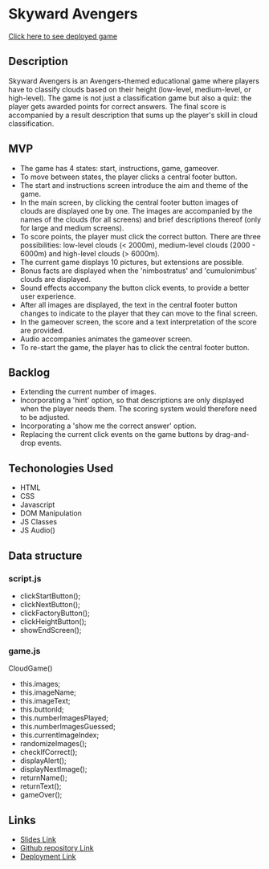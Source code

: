 # Skyward Avengers

[Click here to see deployed game](niranzri.github.io/skyward-avengers/)

## Description
Skyward Avengers is an Avengers-themed educational game where players have to classify clouds based on their height (low-level, medium-level, or high-level). The game is not just a classification game but also a quiz: the player gets awarded points for correct answers. The final score is accompanied by a result description that sums up the player's skill in cloud classification. 


## MVP
- The game has 4 states: start, instructions, game, gameover.
- To move between states, the player clicks a central footer button. 
- The start and instructions screen introduce the aim and theme of the game.
- In the main screen, by clicking the central footer button images of clouds are displayed one by one. The images are accompanied by the names of the clouds (for all screens) and brief descriptions thereof (only for large and medium screens). 
- To score points, the player must click the correct button. There are three possibilities: low-level clouds (< 2000m), medium-level clouds (2000 - 6000m) and high-level clouds (> 6000m). 
- The current game displays 10 pictures, but extensions are possible.
- Bonus facts are displayed when the 'nimbostratus' and 'cumulonimbus' clouds are displayed. 
- Sound effects accompany the button click events, to provide a better user experience.
- After all images are displayed, the text in the central footer button changes to indicate to the player that they can move to the final screen.
- In the gameover screen, the score and a text interpretation of the score are provided.
- Audio accompanies animates the gameover screen.
- To re-start the game, the player has to click the central footer button. 


## Backlog
- Extending the current number of images.
- Incorporating a 'hint' option, so that descriptions are only displayed when the player needs them. The scoring system would therefore need to be adjusted.
- Incorporating a 'show me the correct answer' option. 
- Replacing the current click events on the game buttons by drag-and-drop events. 


## Techonologies Used
- HTML
- CSS
- Javascript
- DOM Manipulation
- JS Classes
- JS Audio()


## Data structure
### script.js
- clickStartButton();
- clickNextButton();
- clickFactoryButton();
- clickHeightButton();
- showEndScreen();

### game.js
CloudGame()
  - this.images;
  - this.imageName;
  - this.imageText;
  - this.buttonId;
  - this.numberImagesPlayed;
  - this.numberImagesGuessed;
  - this.currentImageIndex;
- randomizeImages();
- checkIfCorrect();
- displayAlert();
- displayNextImage();
- returnName();
- returnText();
- gameOver();


## Links
- [Slides Link](http://slides.com)
- [Github repository Link](https://github.com/niranzri/skyward-avengers)
- [Deployment Link](niranzri.github.io/skyward-avengers/)
